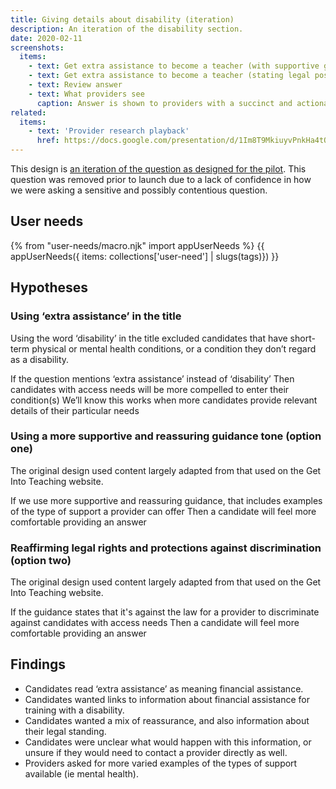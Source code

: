 ```yaml
---
title: Giving details about disability (iteration)
description: An iteration of the disability section.
date: 2020-02-11
screenshots:
  items:
    - text: Get extra assistance to become a teacher (with supportive guidance)
    - text: Get extra assistance to become a teacher (stating legal position)
    - text: Review answer
    - text: What providers see
      caption: Answer is shown to providers with a succinct and actionable label. If no needs are disclosed, we show ‘Not specified’
related:
  items:
    - text: 'Provider research playback'
      href: https://docs.google.com/presentation/d/1Im8T9MkiuyvPnkHa4tOeZU9M-Sl_E10Zkv2mrn6lEJY/edit#slide=id.p
---
```


This design is [an iteration of the question as designed for the pilot](/apply-for-teacher-training/training-with-a-disability). This question was removed prior to launch due to a lack of confidence in how we were asking a sensitive and possibly contentious question.

## User needs

{% from "user-needs/macro.njk" import appUserNeeds %}
{{ appUserNeeds({ items: collections['user-need'] | slugs(tags)}) }}

## Hypotheses

### Using ‘extra assistance’ in the title

Using the word ‘disability’ in the title excluded candidates that have short-term physical or mental health conditions, or a condition they don’t regard as a disability.

If the question mentions ‘extra assistance’ instead of ‘disability’
Then candidates with access needs will be more compelled to enter their condition(s)
We’ll know this works when more candidates provide relevant details of their particular needs

### Using a more supportive and reassuring guidance tone (option one)

The original design used content largely adapted from that used on the Get Into Teaching website.

If we use more supportive and reassuring guidance, that includes examples of the type of support a provider can offer
Then a candidate will feel more comfortable providing an answer

### Reaffirming legal rights and protections against discrimination (option two)

The original design used content largely adapted from that used on the Get Into Teaching website.

If the guidance states that it's against the law for a provider to discriminate against candidates with access needs
Then a candidate will feel more comfortable providing an answer

## Findings

* Candidates read ‘extra assistance’ as meaning financial assistance.
* Candidates wanted links to information about financial assistance for training with a disability.
* Candidates wanted a mix of reassurance, and also information about their legal standing.
* Candidates were unclear what would happen with this information, or unsure if they would need to contact a provider directly as well.
* Providers asked for more varied examples of the types of support available (ie mental health).
